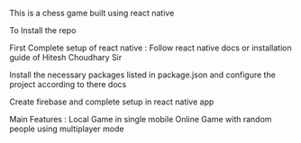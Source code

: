 This is a chess game built using react native

To Install the repo 

First Complete setup of react native :
   Follow react native docs or installation guide of Hitesh Choudhary Sir

Install the necessary packages listed in package.json and configure the project according to there docs

Create firebase and complete setup in react native app

Main Features : 
Local Game in single mobile
Online Game with random people using multiplayer mode
